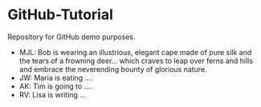 # GitHub-Tutorial
Repository for GitHub demo purposes.

- MJL: Bob is wearing an illustrious, elegant cape made of pure silk and the tears of a frowning deer... which craves to leap over ferns and hills and embrace the neverending bounty of glorious nature.
- JW: Maria is eating ....
- AK: Tim is going to ....
- RV: Lisa is writing ...
